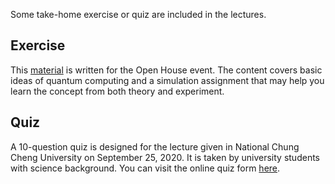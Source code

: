 Some take-home exercise or quiz are included in the lectures.

## Exercise
This [material](https://github.com/ycldingo/QuantumComputer_tw/blob/master/exercise/OpenHouse.pdf) is written for the Open House event. The content covers basic ideas of quantum computing and a simulation assignment that may help you learn the concept from both theory and experiment.

## Quiz
A 10-question quiz is designed for the lecture given in National Chung Cheng University on September 25, 2020. It is taken by university students with science background. You can visit the online quiz form [here](https://forms.gle/A3DxNFbXqgBxKjLL8).
